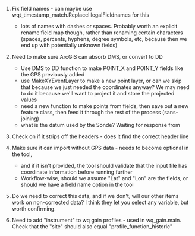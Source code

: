 1. Fix field names - can maybe use wqt_timestamp_match.ReplaceIllegalFieldnames for this
    - lots of names with dashes or spaces. Probably worth an explicit rename
        field map though, rather than renaming certain characters (spaces, percents,
        hyphens, degree symbols, etc, because then we end up with potentially unknown
        fields)
2. Need to make sure ArcGIS can absorb DMS, or convert to DD
    - Use DMS to DD function to make POINT_X and POINT_Y fields like the GPS
        previously added
    - use MakeXYEventLayer to make a new point layer, or can we skip that
        because we just needed the coordinates anyway? We may need to do it
        because we'll want to project it and store the projected values
    - need a new function to make points from fields, then save out a new
        feature class, then feed it through the rest of the process (sans-joining)
    - what is the datum used by the Sonde? Waiting for response from
3. Check on if it strips off the headers - does it find the correct header line
4. Make sure it can import without GPS data - needs to become optional in the tool,
    - and if it isn't provided, the tool should validate that the input file has
        coordinate information before running further
    - Workflow-wise, should we assume "Lat" and "Lon" are the fields, or should
        we have a field name option in the tool
        
5. Do we need to correct this data, and if we don't, will our other items work on
    non-corrected data? I think they let you select any variable, but worth
    confirming.
    
6. Need to add "instrument" to wq gain profiles - used in wq_gain.main. Check that the "site" should
also equal "profile_function_historic"